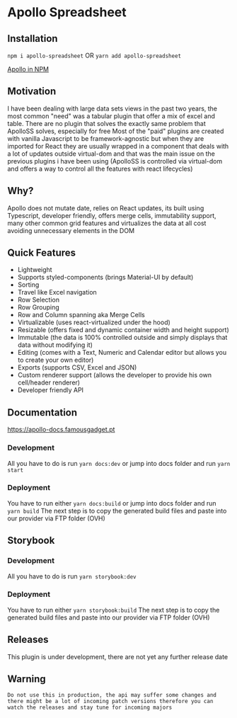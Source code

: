 # Apollo Spreadsheet

## Installation

`npm i apollo-spreadsheet`
OR
`yarn add apollo-spreadsheet`

[Apollo in NPM](https://www.npmjs.com/package/apollo-spreadsheet)

## Motivation

I have been dealing with large data sets views in the past two years, the most common "need" was a tabular plugin that offer a mix of excel and table.
There are no plugin that solves the exactly same problem that ApolloSS solves, especially for free
Most of the "paid" plugins are created with vanilla Javascript to be framework-agnostic but when they are imported for React they are usually wrapped in a component that deals with a lot of updates outside virtual-dom and that was the main issue on the previous plugins i have been using (ApolloSS is controlled via virtual-dom and offers a way to control all the features with react lifecycles)

## Why?

Apollo does not mutate date, relies on React updates, its built using Typescript, developer friendly, offers merge cells, immutability support, many other common grid features and virtualizes the data at all cost avoiding unnecessary elements in the DOM

## Quick Features

- Lightweight
- Supports styled-components (brings Material-UI by default)
- Sorting
- Travel like Excel navigation
- Row Selection
- Row Grouping
- Row and Column spanning aka Merge Cells
- Virtualizable (uses react-virtualized under the hood)
- Resizable (offers fixed and dynamic container width and height support)
- Immutable (the data is 100% controlled outside and simply displays that data without modifying it)
- Editing (comes with a Text, Numeric and Calendar editor but allows you to create your own editor)
- Exports (supports CSV, Excel and JSON)
- Custom renderer support (allows the developer to provide his own cell/header renderer)
- Developer friendly API

## Documentation
https://apollo-docs.famousgadget.pt

### Development

All you have to do is run `yarn docs:dev` or jump into docs folder and run `yarn start`

### Deployment

You have to run either `yarn docs:build` or jump into docs folder and run `yarn build`
The next step is to copy the generated build files and paste into our provider via FTP folder (OVH)

## Storybook

### Development

All you have to do is run `yarn storybook:dev`

### Deployment

You have to run either `yarn storybook:build`
The next step is to copy the generated build files and paste into our provider via FTP folder (OVH)

## Releases

This plugin is under development, there are not yet any further release date

## Warning

`Do not use this in production, the api may suffer some changes and there might be a lot of incoming patch versions therefore you can watch the releases and stay tune for incoming majors`
